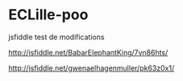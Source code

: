 ECLille-poo
===========

jsfiddle test de modifications

http://jsfiddle.net/BabarElephantKing/7vn86hts/

http://jsfiddle.net/gwenaelhagenmuller/pk63z0x1/

